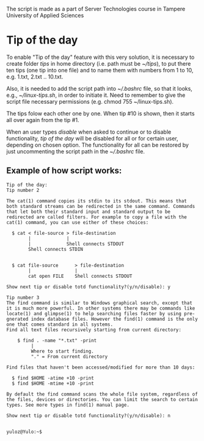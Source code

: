 The script is made as a part of Server Technologies course in Tampere University of Applied Sciences

# Tip of the day

To enable "Tip of the day" feature with this very solution, it is necessary to create folder _tips_ in home directory (i.e. path must be _~/tips_), to put there ten tips (one tip into one file) and to name them with numbers from 1 to 10, e.g. 1.txt, 2.txt .. 10.txt.

Also, it is needed to add the script path into _~/.bashrc_ file, so that it looks, e.g., _~/linux-tips.sh_, in order to initiate it.
Need to remember to give the script file necessary permissions (e.g. chmod 755 ~/linux-tips.sh).

The tips folow each other one by one. When tip #10 is shown, then it starts all over again from the tip #1.

When an user types _disable_ when asked to continue or to disable functionality, _tip of the day_ will be disabled for all or for certain user, depending on chosen option. The functionality for all can be restored by just uncommenting the script path in the _~/.bashrc_ file.

## Example of how script works:

    Tip of the day:
    Tip number 2

    The cat(1) command copies its stdin to its stdout. This means that both standard streams can be redirected in the same command. Commands that let both their standard input and standard output to be redirected are called filters. For example to copy a file with the cat(1) command, you can use either of these choices:

      $ cat < file-source > file-destination
            |             |
            |             Shell connects STDOUT
            Shell connects STDIN


      $ cat file-source      > file-destination
            |                |
            cat open FILE    Shell connects STDOUT

    Show next tip or disable totd functionality?(y/n/disable): y

    Tip number 3
    The find command is similar to Windows graphical search, except that it is much more powerful. In other systems there may be commands like locate(1) and glimpse(1) to help searching files faster by using pre-gnerated index database files. However the find(1) command is the only one that comes standard in all systems.
    Find all text files recursively starting from current directory:

        $ find . -name "*.txt" -print
             |
             Where to start finding.
             "." = From current directory

    Find files that haven't been accessed/modified for more than 10 days:

      $ find $HOME -atime +10 -print
      $ find $HOME -mtime +10 -print

    By default the find command scans the whole file system, regardless of the files, devices or directories. You can limit the search to certain types. See more types in find(1) manual page.

    Show next tip or disable totd functionality?(y/n/disable): n


    yuloz@Yulo:~$